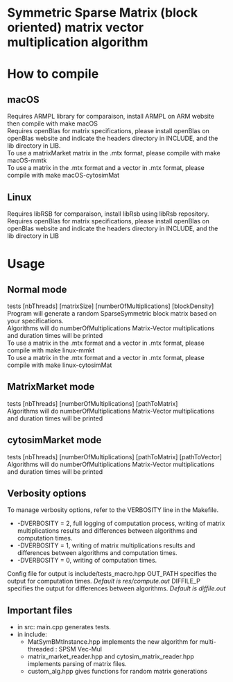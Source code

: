 
<h1>
Symmetric Sparse Matrix (block oriented) matrix vector multiplication algorithm
</h1>

<h1>How to compile</h1>
<h2>macOS</h2>
<p>Requires ARMPL library for comparaison, install ARMPL on ARM website then compile with make macOS
<br>
Requires openBlas for matrix specifications, please install openBlas on openBlas website and indicate the headers directory in INCLUDE, and the lib directory in LIB.
<br>
To use a matrixMarket matrix in the .mtx format, please compile with make macOS-mmtk
<br>
To use a matrix in the .mtx format and a vector in .mtx format, please compile with make macOS-cytosimMat
</p>
<h2>Linux</h2>
<p>Requires libRSB for comparaison, install libRsb using libRsb repository.
Requires openBlas for matrix specifications, please install openBlas on openBlas website and indicate the headers directory in INCLUDE, and the lib directory in LIB
<h1>Usage</h1>
<h2>Normal mode</h2>
<p>tests [nbThreads] [matrixSize] [numberOfMultiplications] [blockDensity]<br>
Program will generate a random SparseSymmetric block matrix based on your specifications.<br>
Algorithms will do numberOfMultiplications Matrix-Vector multiplications and duration times will be printed<br>
To use a matrix in the .mtx format and a vector in .mtx format, please compile with make linux-mmkt<br>
To use a matrix in the .mtx format and a vector in .mtx format, please compile with make linux-cytosimMat<br>
</p>
<h2>MatrixMarket mode</h2>
<p>tests [nbThreads] [numberOfMultiplications] [pathToMatrix]<br>
Algorithms will do numberOfMultiplications Matrix-Vector multiplications and duration times will be printed
</p>

<h2>cytosimMarket mode</h2>
<p>tests [nbThreads] [numberOfMultiplications] [pathToMatrix] [pathToVector]<br>
Algorithms will do numberOfMultiplications Matrix-Vector multiplications and duration times will be printed
</p>

## Verbosity options

To manage verbosity options, refer to the VERBOSITY line in the Makefile.

 - -DVERBOSITY = 2, full logging of computation process, writing of matrix multiplications results and differences between algorithms and computation times.
 - -DVERBOSITY = 1, writing of matrix multiplications results and differences between algorithms and computation times.
- -DVERBOSITY = 0, writing of computation times.

Config file for output is include/tests_macro.hpp
OUT_PATH specifies the output for computation times.
 *Default is res/compute.out*
DIFFILE_P specifies the output for differences between algorithms. 
*Default is diffile.out*

## Important files

- in src: main.cpp generates tests.
- in include: 
	- MatSymBMtInstance.hpp implements the new algorithm for multi-threaded : SPSM Vec-Mul
	- matrix_market_reader.hpp and cytosim_matrix_reader.hpp implements parsing of matrix files.
	- custom_alg.hpp gives functions for random matrix generations 


